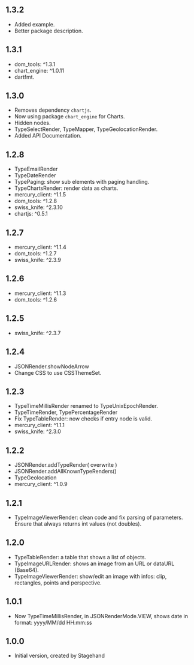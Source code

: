 ## 1.3.2

- Added example.
- Better package description.

## 1.3.1

- dom_tools: ^1.3.1
- chart_engine: ^1.0.11
- dartfmt.

## 1.3.0

- Removes dependency `chartjs`.
- Now using package `chart_engine` for Charts.
- Hidden nodes.
- TypeSelectRender, TypeMapper, TypeGeolocationRender.
- Added API Documentation.

## 1.2.8

- TypeEmailRender
- TypeDateRender
- TypePaging: show sub elements with paging handling.
- TypeChartsRender: render data as charts.
- mercury_client: ^1.1.5
- dom_tools: ^1.2.8
- swiss_knife: ^2.3.10
- chartjs: ^0.5.1

## 1.2.7

- mercury_client: ^1.1.4
- dom_tools: ^1.2.7
- swiss_knife: ^2.3.9

## 1.2.6

- mercury_client: ^1.1.3
- dom_tools: ^1.2.6

## 1.2.5

- swiss_knife: ^2.3.7

## 1.2.4

- JSONRender.showNodeArrow
- Change CSS to use CSSThemeSet.

## 1.2.3

- TypeTimeMillisRender renamed to TypeUnixEpochRender.
- TypeTimeRender, TypePercentageRender
- Fix TypeTableRender: now checks if entry node is valid.
- mercury_client: ^1.1.1
- swiss_knife: ^2.3.0

## 1.2.2

- JSONRender.addTypeRender( overwrite )
- JSONRender.addAllKnownTypeRenders()
- TypeGeolocation
- mercury_client: ^1.0.9

## 1.2.1

- TypeImageViewerRender: clean code and fix parsing of parameters. Ensure that always returns int values (not doubles).

## 1.2.0

- TypeTableRender: a table that shows a list of objects.
- TypeImageURLRender: shows an image from an URL or dataURL (Base64).
- TypeImageViewerRender: show/edit an image with infos: clip, rectangles, points and perspective.

## 1.0.1

- Now TypeTimeMillisRender, in JSONRenderMode.VIEW, shows date in format: yyyy/MM/dd HH:mm:ss

## 1.0.0

- Initial version, created by Stagehand
